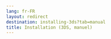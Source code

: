 ```yaml
---
lang: fr-FR
layout: redirect
destination: installing-3ds?tab=manual
title: Installation (3DS, manuel)
---
```


